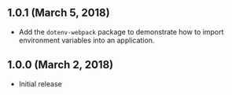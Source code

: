 ## 1.0.1 (March 5, 2018)

- Add the `dotenv-webpack` package to demonstrate how to import environment variables into an application.

## 1.0.0 (March 2, 2018)

- Initial release
